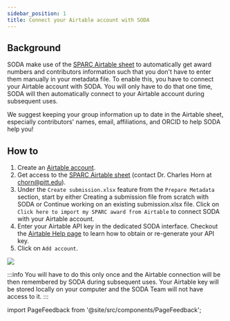 ```yaml
---
sidebar_position: 1
title: Connect your Airtable account with SODA
---
```


## Background

SODA make use of the [SPARC Airtable sheet](https://airtable.com/tblFGEvUoTbbG6tJy/viwWBpydzfYQsvNFz?blocks=hide) to automatically get award numbers and contributors information such that you don't have to enter them manually in your metadata file. To enable this, you have to connect your Airtable account with SODA. You will only have to do that one time, SODA will then automatically connect to your Airtable account during subsequent uses.

We suggest keeping your group information up to date in the Airtable sheet, especially contributors' names, email, affiliations, and ORCID to help SODA help you!

## How to

1. Create an [Airtable account](https://airtable.com/).
2. Get access to the [SPARC Airtable sheet](https://airtable.com/tblFGEvUoTbbG6tJy/viwWBpydzfYQsvNFz?blocks=hide) (contact Dr. Charles Horn at [chorn@pitt.edu](mailto:chorn@pitt.edu)).
3. Under the `Create submission.xlsx` feature from the `Prepare Metadata` section, start by either Creating a submission file from scratch with SODA or Continue working on an existing submission.xlsx file. Click on `Click here to import my SPARC award from Airtable` to connect SODA with your Airtable account.
4. Enter your Airtable API key in the dedicated SODA interface. Checkout the [Airtable Help page](https://support.airtable.com/hc/en-us/articles/219046777-How-do-I-get-my-API-key) to learn how to obtain or re-generate your API key.
5. Click on `Add account`.

![](https://github.com/fairdataihub/SODA-for-SPARC/blob/main/docs/documentation/Prepare-metadata/Connect-to-Airtable/connect-to-airtable-new.gif?raw=true)

:::info
You will have to do this only once and the Airtable connection will be then remembered by SODA during subsequent uses. Your Airtable key will be stored locally on your computer and the SODA Team will not have access to it.
:::

import PageFeedback from '@site/src/components/PageFeedback';

<PageFeedback />
